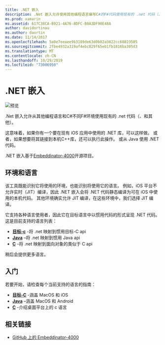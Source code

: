 ```yaml
---
title: .NET 嵌入
description: .Net 嵌入允许使用其他编程语言编写C#的F#代码使用现有的 .net 代码（、和其他）。
ms.prod: xamarin
ms.assetid: 617C38CA-B921-4A76-8DFC-B0A3DF90E48A
author: davidortinau
ms.author: daortin
ms.date: 11/14/2017
ms.openlocfilehash: 5a0e7eeaee9b3189de63d0b82a3822cc68023505
ms.sourcegitcommit: 2fbe4932a319af4ebc829f65eb1fb1816ba305d3
ms.translationtype: MT
ms.contentlocale: zh-CN
ms.lasthandoff: 10/29/2019
ms.locfileid: "73006950"
---
```

# <a name="net-embedding"></a>.NET 嵌入

![预览](~/media/shared/preview.png)

.Net 嵌入允许从其他编程语言和C#不同F#环境使用现有的 .net 代码（、和其他）。

这意味着，如果你有一个要在现有 iOS 应用中使用的 .NET 库，可以这样做。   或者，如果想要将其链接到本机C++库，还可以执行此操作。   或从 Java 使用 .NET 代码。

.NET 嵌入基于[Embeddinator-4000](https://github.com/mono/Embeddinator-4000)开源项目。

## <a name="environments-and-languages"></a>环境和语言

该工具既能识别它将使用的环境，也能识别将使用它的语言。   例如，iOS 平台不允许实时（JIT）编译，因此 .NET 嵌入会将 .NET 代码静态编译为可在 iOS 中使用的本机代码。  其他环境确实允许 JIT 编译，在这些环境中，我们选择 JIT 编译。

它支持各种语言使用者，因此它在目标语言中以惯用代码的形式呈现 .NET 代码。   这是目前支持的语言列表：

- [**目标-c**](objective-c/index.md) -将 .net 映射到惯用目标-C api
- [**Java**](android/index.md) –将 .net 映射到惯用 Java api
- [**C**](get-started/c.md) -将 .net 映射到面向对象的类似于 C api

稍后会提供更多语言。

## <a name="getting-started"></a>入门

若要开始，请检查每个当前支持的语言的指南：

- [**目标-C**](get-started/objective-c/index.md) -涵盖 MacOS 和 iOS
- [**Java**](get-started/java/index.md) –涵盖 MacOS 和 Android
- [**C**](get-started/c.md) -介绍桌面平台上的 c 语言

## <a name="related-links"></a>相关链接

- [GitHub 上的 Embeddinator-4000](https://github.com/mono/Embeddinator-4000)
